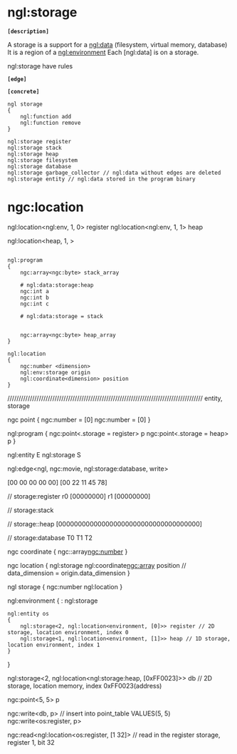 # ngl:storage

__`[description]`__

A storage is a support for a [ngl:data](data.md) (filesystem, virtual memory, database)
It is a region of a [ngl:environment](environment.md)
Each [ngl:data] is on a storage.

ngl:storage have rules

__`[edge]`__

__`[concrete]`__

```
ngl storage
{
    ngl:function add
    ngl:function remove
}

ngl:storage register
ngl:storage stack
ngl:storage heap
ngl:storage filesystem
ngl:storage database
ngl:storage garbage_collector // ngl:data without edges are deleted
ngl:storage entity // ngl:data stored in the program binary
```

# ngc:location

ngl:location<ngl:env, 1, 0> register
ngl:location<ngl:env, 1, 1> heap

ngl:location<heap, 1, >

```

ngl:program
{
    ngc:array<ngc:byte> stack_array
    
    # ngl:data:storage:heap
    ngc:int a
    ngc:int b
    ngc:int c
    
    # ngl:data:storage = stack
    
    
    ngc:array<ngc:byte> heap_array
}

ngl:location
{
    ngc:number <dimension>
    ngl:env:storage origin
    ngl:coordinate<dimension> position
}
```

///////////////////////////////////////////////////////////////////////////////////////
entity, storage

ngc point
{
    ngc:number <x> = [0]
    ngc:number <y> = [0]
}

ngl:program
{
    ngc:point<.storage = register> p
    ngc:point<.storage = heap> p
}


ngl:entity E
ngl:storage S

ngl:edge<ngl, ngc:movie, ngl:storage:database, write>

[00 00 00 00 00]
[00 22 11 45 78]


// storage:register
r0 [00000000]
r1 [00000000]

// storage:stack

// storage::heap
[000000000000000000000000000000000000]

// storage:database
T0 T1 T2

ngc coordinate
{
    ngc::array<ngc:number> <points>
}

ngc location
{
    ngl:storage <origin>
    ngl:coordinate<ngc:array> position
    // data_dimension = origin.data_dimension
}

ngl storage
{
    ngc:number <dimension>
    ngl:location<dimension> <origin>
}

ngl:environment
{
    :<is> ngl:storage

    ngl:entity os
    {
        ngl:storage<2, ngl:location<environment, [0]>> register // 2D storage, location environment, index 0
        ngl:storage<1, ngl:location<environment, [1]>> heap // 1D storage, location environment, index 1
    }
}

ngl:storage<2, ngl:location<ngl:storage:heap, [0xFF0023]>> db // 2D storage, location memory, index 0xFF0023(address)

ngc:point<5, 5> p

ngc:write<db, p> // insert into point_table VALUES(5, 5)
ngc:write<os:register, p>

ngc:read<ngl:location<os:register, [1 32]> // read in the register storage, register 1, bit 32 
